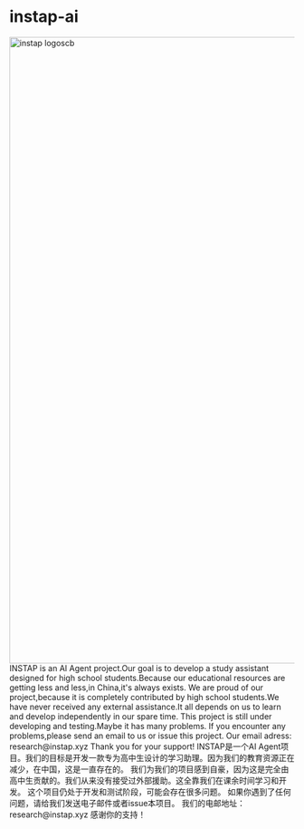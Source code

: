 # instap-ai
<img width="2920" height="1105" alt="instap logoscb" src="https://github.com/user-attachments/assets/4855e660-181e-4532-857c-06528a9b447c" />
INSTAP is an AI Agent project.Our goal is to develop a study assistant designed for high school students.Because our educational resources are getting less and less,in China,it's always exists.  
We are proud of our project,because it is completely contributed by high school students.We have never received any external assistance.It all depends on us to learn and develop independently in our spare time.  
This project is still under developing and testing.Maybe it has many problems.  
If you encounter any problems,please send an email to us or issue this project.  
Our email adress: research@instap.xyz  
Thank you for your support!  
INSTAP是一个AI Agent项目。我们的目标是开发一款专为高中生设计的学习助理。因为我们的教育资源正在减少，在中国，这是一直存在的。  
我们为我们的项目感到自豪，因为这是完全由高中生贡献的。我们从来没有接受过外部援助。这全靠我们在课余时间学习和开发。  
这个项目仍处于开发和测试阶段，可能会存在很多问题。  
如果你遇到了任何问题，请给我们发送电子邮件或者issue本项目。  
我们的电邮地址： research@instap.xyz  
感谢你的支持！

